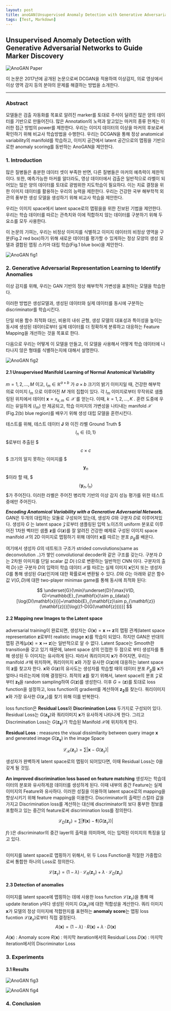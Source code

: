 ```yaml
---
layout: post
title: anoGAN(Unsupervised Anomaly Detection with Generative Adversarial Networks to Guide Marker Discovery)
tags: [Test, Markdown]
---
```


## Unsupervised Anomaly Detection with Generative Adversarial Networks to Guide Marker Discovery
![AnoGAN Paper](https://github.com/uk-kim/uk-kim.github.io/blob/master/_posts/2019-01-06-anoGAN/anogan_paper.png?raw=true)

이 논문은 2017년에 공개된 논문으로써 DCGAN을 적용하여 이상감지, 의료 영상에서 이상 영역 감지 등의 분야의 문제를 해결하는 방법을 소개한다.

---
### Abstract
모델들은 검출 자동화를 목표로 알려진 marker를 토대로 주석이 달려진 많은 양의 데이터를 기반으로 만들어진다. 많은 Annotation의 노력과 알고있는 마커의 종류 한계는 이러한 접근 방법의 power를 제한한다. 우리는 이미지 데이터의 이상을 마커의 후보로써 확인하기 위해 비교사 학습방법을 수행한다. 우리는 DCGAN을 통해 정상 anatomical variability의 manifold를 학습하고, 이미지 공간에서 latent 공간으로의 맵핑을 기반으로한 anomaly scoring를 동반하는 AnoGAN을 제안한다.

### 1. Introduction
많은 질병들은 충분한 데이터 셋이 부족한 반면, 다른 질병들은 마커의 예측력이 제한적이다. 또한, 예측가능한 마커를 알더라도, 영상 데이터에서 검출은 일반적으로 라벨이 되어있는 많은 양의 데이터를 토대로 광범위한 지도학습이 필요하다. 이는 치료 결정을 위한 이미지 데이터를 활용하는 우리의 능력을 제한한다. 우리는 건강한 국부 해부학적 외관의 풍부한 생성 모델을 생성하기 위해 비교사 학습을 제안한다.

우리는 이미지 space에서 latent space로의 맵핑을을 위한 진보된 기법을 제안한다. 우리는 학습 데이터를 따르는 관측치와 이에 적합하지 않는 데이터를 구분하기 위해 두 요소를 모두 사용한다.


이 논문의 기여는, 우리는 비정상 이미지를 식별하고 이미지 데이터의 비정상 영역을 구분(Fig.2 red box)하기 위해 새로운 데이터를 평가할 수 있게하는 정상 모양의 생성 모델과 결합된 맵핑 스키마 대립 학습(Fig.1 blue box)을 제안한다.

![AnoGAN fig1](https://github.com/uk-kim/uk-kim.github.io/blob/master/_posts/2019-01-06-anoGAN/anogan_fig1.png?raw=true)

### 2. Generative Adversarial Representation Learning to Identify Anomalies
이상 감지를 위해, 우리는 GAN 기반의 정상 해부학적 가변성을 표현하는 모델을 학습한다.

이러한 방법은 생성모델과, 생성된 데이터와 실제 데이터를 동시에 구분하는 discriminator를 학습시킨다.

단일 비용 함수 최적화 대신, 비용의 내쉬 균형, 생성 모델의 대표성과 특이성을 높이는 동시에 생성된 데이터로부터 실제 데이터를 더 정확하게 분류하고 대응하는 Feature Mapping을 개선하는 것을 목표로 한다.

다음으로 우리는 어떻게 이 모델을 만들고, 이 모델을 사용해서 어떻게 학습 데이터에 나타나지 않은 형태를 식별하는지에 대해서 설명한다.

![AnoGAN fig2](https://github.com/uk-kim/uk-kim.github.io/blob/master/_posts/2019-01-06-anoGAN/anogan_fig2.png?raw=true)
#### 2.1 Unsupervised Manifold Learning of Normal Anatomical Variability

$m = 1, 2, ..., M$ 이고, $I_m \in \mathbb{R}^{a \times b}$ 가 $a \times b$ 크기의 밝기 이미지일 때, 건강한 해부학 의료 이미지 $I_m$ 으로 이루어진 $M$ 개의 집합이 있다.
각 $I_m$ 이미지로부터 무작위로 샘플링된 위치에서 데이터 $\mathbf{x}=x_{k,m}\in \mathcal{X}$ 를 얻는다. 이때, $k=1,2,...,K$ .
훈련 도중에 우리는 유일하게 $\langle I_m \rangle$ 만 제공되고, 학습 이미지의 가변성을 나타내는 manifold $\mathcal{X}$ (Fig.2(b) blue region)를 배우기 위해 생성 대립 모델을 훈련시킨다.

테스트를 위해, 테스트 데이터 $\mathbf{J}$ 와 이진 라벨 Ground Truth $$$l_n \in \{0, 1\}$$$로부터 추출된 $$$c \times c$$$ 크기의 알지 못하는 이미지를 $$$\mathbf{y}_n$$$이라 할 때, $$$\langle \mathbf{y}_n, l_n \rangle$$$가 주어진다.
이러한 라벨은 주어진 병리학 기반의 이상 감지 성능 평가를 위한 테스트 중에만 주어진다.

<i><b>Encoding Anatomical Variability with a Generative Adversarial Network.</b></i>
GAN은 두개의 대립하는 모듈로 구성되어 있는데, 생성자 $G$와 구분자 $D$로 이루어져있다.
생성자 $G$ 는 latent space $\mathcal{Z}$로부터 샘플링된 입력 노이즈의 uniform 분포로 이루어진 1차원 벡터인 샘플 $\mathbf{z}$를 $G(\mathbf{z})$를 잘 알려진 건강한 예제로 구성된 이미지 space manifold $\mathcal{X}$의 2D 이미지로 맵핑하기 위해 데이터 $\mathbf{x}$를 따르는 분포 $p_g$를 배운다.

여기에서 생성자 $G$의 네트워크 구조가 strided convolutions(same as deconvolution ..)가 쌓인 convolutional decoder와 같은 구조를 갖는다. 구분자 $D$는 2차원 이미지를 단일 scalar 값 $D(\cdot)$으로 변환하는 일반적인 CNN 이다. 구분자의 출력 $D(\cdot)$은 구분자 $D$의 입력이 학습 데이터 $\mathcal{X}$를 따르는 실제 이미지 $\mathbf{x}$인지 또는 생성자 $G$를 통해 생성된 $G(\mathbf{z})$인지에 대한 확률로써 변환될 수 있다.
$D$와 $G$는 아래와 같은 함수값 $V(G, D)$에 대한 two-player minimax game를 통해 동시에 최적화 된다:

$$
\underset{G}{\min}\underset{D}{\max}V(D, G)=\mathbb{E}_{\mathbf{x}\sim p_{data}}
[\log{D(\mathbf{x})}]+\mathbb{E}_{\mathbf{z}\sim p_{\mathbf{z}}(\mathbf{z})}[\log{(1-D(G(\mathbf{z})))}]
$$


#### 2.2 Mapping new Images to the Latent space
adversarial training이 완료되면, 생성자는 $G(\mathbf{x})=\mathbf{x}\longmapsto \mathbf{z}$의 맵핑 관계(latent space representation $\mathbf{z}$로부터 realistic image $\mathbf{x}$)를 학습이 되었다. 하지만 GAN은 반대의 맵핑 관계($\mu(\mathbf{x})=\mathbf{x}\longmapsto \mathbf{z}$)는 일반적으로 알 수 없다. Latent Space는 Smooth한 transition을 갖고 있기 때문에, latent space 상의 인접한 두 점으로 부터 생성자를 통해 생성된 두 이미지는 유사하게 된다. 따라서 쿼리이미지 $\mathbf{x}$가 주어지면, 우리는 manifold $\mathcal{X}$에 위치하며, 쿼리이미지 $\mathbf{x}$와 가장 유사한 $G(\mathbf{z})$에 대응하는 latent space의 $\mathbf{z}$를 찾고자 한다. $\mathbf{x}$와 $G(\mathbf{z})$의 유사도는 생성자를 학습할 때의 데이터 분포 $P_g$를 $\mathbf{x}$가 얼마나 따르는지에 의해 결정된다.
최적의 $\mathbf{z}$를 찾기 위해서, latent space의 분포 $\mathcal{Z}$로부터 $\mathbf{z_1}$을 random sampling하여 $G(\mathbf{z})$를 생성한다. 이후 $G=(\mathbf{z})$를 토대로 loss function을 설정하고, loss function의 gradient를 계산하여 $\mathbf{z_2}$를 찾는다. 쿼리이미지 $\mathbf{x}$와 가장 유사한 $G(\mathbf{z_{\mathcal{T}}})$를 찾기 위해 이를 반복한다.

loss function은 <b>Residual Loss</b>와 <b>Discrimination Loss</b> 두가지로 구성되어 있다.
Residual Loss는 $G(\mathbf{z_{\gamma}})$와 쿼리이미지 $\mathbf{x}$가 유사하게 나타나게 한다. 그리고 Discrimination Loss는 $G(\mathbf{z_{\gamma}})$가 학습된 Manifold $\mathcal{X}$에 위치하게 한다.

<b>Residual Loss</b> : measures the visual dissimilarity between query image $\mathbf{x}$ and generated image $G(\mathbf{z_{\gamma}})$ in the image Space

$$
\mathcal{L_R}(\mathbf{z}_\gamma)=\sum{\vert \mathbf{x} - G(\mathbf{z}_\gamma) \vert}
$$

생성자가 완벽하게 latent space로의 맵핑이 되어있다면, 이때 Residual Loss는 0을 갖게 될 것임.

<b>An improved discrimination loss based on feature matching</b>
생성자는 학습데이터의 분포와 유사하게끔 데이터를 생성하게 된다. 이때 내부의 중간 Feature는 실제 이미지의 Feature와 유사하다. 이러한 성질을 이용하여 latent space로의 mapping을 향상시키기 위해 feature mapping을 이용한다. Discriminator의 출력인 스칼라 값을 가지고 Discrimination loss를 계산하는 대신에 discriminator의 보다 풍부한 정보를 포함하고 있는 중간의 feature로써 discrimination loss를 정의한다.

$$
\mathcal{L}_D(\mathbf{z}_\gamma)=\sum \vert \mathbf{f}(\mathbf{x}) - \mathbf{f}(G(\mathbf{z}_\gamma)) \vert
$$

$f(\cdot)$은 discriminator의 중간 layer의 출력을 의미하며, 이는 입력된 이미지의 특징을 담고 있다.

<br>
이미지를 latent space로 맵핑하기 위해서, 위 두 Loss Function을 적절한 가중합으로써 통합한 하나의 Loss로 정의한다.

$$
\mathcal{L} (\mathbf{z}_\gamma) =
(1 - \lambda) \cdot \mathcal{L}_R (\mathbf{z}_\gamma) +
\lambda \cdot \mathcal{L}_D (\mathbf{z}_\gamma)
$$

#### 2.3 Detection of anomalies
이미지를 latent space에 맵핑하는 데에 사용한 loss function $\mathcal{L}(\mathbf{z}_\gamma)$을 통해 매 update iteration $\gamma$마다 생성된 이미지 $G(\mathbf{z}_\gamma)$에 대한 적합성을 계산한다.
쿼리 이미지 $\mathbf{x}$가 모델의 정상 이미지에 적합한지를 표현하는 <b>anomaly score</b>는 맵핑 loss fucntion $\mathcal{L}(\mathbf{z}_\gamma)$로부터 직접 결정된다.
$$
A(\mathbf{x}) = (1-\lambda) \cdot R(\mathbf{x}) + \lambda \cdot D(\mathbf{x})
$$

$A(\mathbf{x})$ : Anomaly score
$R(\mathbf{x})$ : 마지막 iteration에서의 Residual Loss
$D(\mathbf{x})$ : 마지막 iteration에서의 Discriminator Loss

### 3. Experiments
#### 3.1 Results
![AnoGAN fig3](https://github.com/uk-kim/uk-kim.github.io/blob/master/_posts/2019-01-06-anoGAN/anogan_fig3.png?raw=true)


![AnoGAN fig4](https://github.com/uk-kim/uk-kim.github.io/blob/master/_posts/2019-01-06-anoGAN/anogan_fig4.png?raw=true)

### 4. Conclusion
